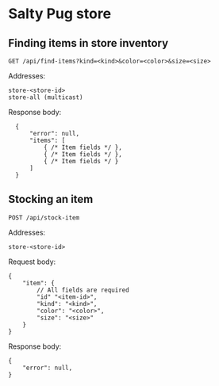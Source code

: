 # Salty Pug store

## Finding items in store inventory

    GET /api/find-items?kind=<kind>&color=<color>&size=<size>

Addresses:

    store-<store-id>
    store-all (multicast)

Response body:

      {
          "error": null,
          "items": [
              { /* Item fields */ },
              { /* Item fields */ },
              { /* Item fields */ }
          ]
      }

## Stocking an item

    POST /api/stock-item

Addresses:

    store-<store-id>

Request body:

    {
        "item": {
            // All fields are required
            "id" "<item-id>",
            "kind": "<kind>",
            "color": "<color>",
            "size": "<size>"
        }
    }

Response body:

    {
        "error": null,
    }
